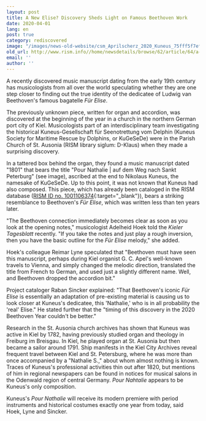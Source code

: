 ```yaml
---
layout: post
title: A New Elise? Discovery Sheds Light on Famous Beethoven Work
date: 2020-04-01
lang: en
post: true
category: rediscovered
image: "/images/news-old-website/csm_Aprilscherz_2020_Kuneus_75fff5f7ef.jpg"
old_url: http://www.rism.info//home/newsdetails/browse/62/article/64/a-new-elise-discovery-sheds-light-on-famous-beethoven-work.html
email: ''
author: ''
---
```



A recently discovered music manuscript dating from the early 19th century has musicologists from all over the world speculating whether they are one step closer to finding out the true identity of the dedicatee of Ludwig van Beethoven's famous bagatelle _Für Elise_.

The previously unknown piece, written for organ and accordion, was discovered at the beginning of the year in a church in the northern German port city of Kiel. Musicologists part of an interdisciplinary team investigating the historical Kuneus-Gesellschaft für Seenotrettung vom Delphin (Kuneus Society for Maritime Rescue by Dolphins, or KuGeSeDe) were in the Parish Church of St. Ausonia (RISM library siglum: D-KIaus) when they made a surprising discovery.

In a tattered box behind the organ, they found a music manuscript dated "1801" that bears the title "Pour Nathalie | auf dem Weg nach Sankt Peterburg" (see image), ascribed at the end to Nikolaus Kuneus, the namesake of KuGeSeDe. Up to this point, it was not known that Kuneus had also composed. This piece, which has already been cataloged in the RISM database ([RISM ID no. 1001106374](https://opac.rism.info/search?id=1001106374&View=rism){:target="_blank"}), bears a striking resemblance to Beethoven's _Für Elise_, which was written less than ten years later.

"The Beethoven connection immediately becomes clear as soon as you look at the opening notes," musicologist Adelheid Hoek told the _Kieler Tagesblatt_ recently. "If you take the notes and just play a rough inversion, then you have the basic outline for the _Für Elise_ melody," she added.

Hoek's colleague Reimar Lyne speculated that "Beethoven must have seen this manuscript, perhaps during Kiel organist G. C. Apel's well-known travels to Vienna, and simply changed the melodic direction, translated the title from French to German, and used just a slightly different name. Well, and Beethoven dropped the accordion bit."

Project cataloger Raban Sincker explained: "That Beethoven's iconic _Für Elise_ is essentially an adaptation of pre-existing material is causing us to look closer at Kuneus's dedicatee, this 'Nathalie,' who is in all probability the 'real' Elise." He stated further that the "timing of this discovery in the 2020 Beethoven Year couldn't be better."

Research in the St. Ausonia church archives has shown that Kuneus was active in Kiel by 1782, having previously studied organ and theology in Freiburg im Breisgau. In Kiel, he played organ at St. Ausonia but then became a sailor around 1791. Ship manifests in the Kiel City Archives reveal frequent travel between Kiel and St. Petersburg, where he was more than once accompanied by a "Nathalie S.," about whom almost nothing is known. Traces of Kuneus's professional activities thin out after 1820, but mentions of him in regional newspapers can be found in notices for musical salons in the Odenwald region of central Germany. _Pour Nahtalie_ appears to be Kuneus's only composition.

Kuneus's _Pour Nathalie_ will receive its modern premiere with period instruments and historical costumes exactly one year from today, said Hoek, Lyne and Sincker.

<script type="text/javascript">var switchTo5x=true;</script><script type="text/javascript" src="http://w.sharethis.com/button/buttons.js"></script><script type="text/javascript">stLight.options({publisher: "9b601438-1ce1-49d8-bfd7-9cff5df54c17", doNotHash: false, doNotCopy: false, hashAddressBar: false});</script>